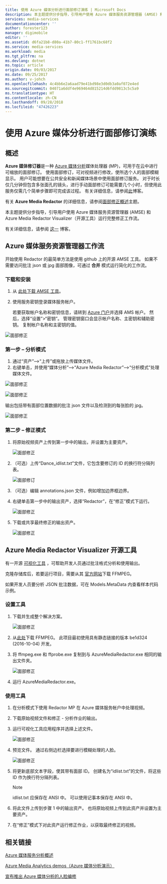 ```yaml
---
title: 使用 Azure 媒体分析进行面部修订演练 | Microsoft Docs
description: 本主题提供分步指导，引导用户使用 Azure 媒体服务资源管理器 (AMSE) 和 Azure Media Redactor Visualizer（开源工具）运行完整修正工作流。
services: media-services
documentationcenter: ''
author: forester123
manager: digimobile
editor: ''
ms.assetid: d6fa21b8-d80a-41b7-80c1-ff1761bc68f2
ms.service: media-services
ms.workload: media
ms.tgt_pltfrm: na
ms.devlang: dotnet
ms.topic: article
origin.date: 09/03/2017
ms.date: 09/25/2017
ms.author: v-johch
ms.openlocfilehash: 4c4bb6e2a6aad79e41bd98e3d0db3a0af072e4ed
ms.sourcegitcommit: 04071a6ddf4e969464d815214d6fdd9813c5c5a9
ms.translationtype: HT
ms.contentlocale: zh-CN
ms.lasthandoff: 09/28/2018
ms.locfileid: "47426223"
---
```

# <a name="redact-faces-with-azure-media-analytics-walkthrough"></a>使用 Azure 媒体分析进行面部修订演练

## <a name="overview"></a>概述

**Azure 媒体修订器**是一种 [Azure 媒体分析](media-services-analytics-overview.md)媒体处理器 (MP)，可用于在云中进行可缩放的面部修订。 使用面部修订，可对视频进行修改，使所选个人的面部模糊显示。 用户可能想要在公共安全和新闻媒体场景中使用面部修订服务。 对于时长仅几分钟但包含多张面孔的镜头，进行手动面部修订可能需要几个小时，但使用此服务仅需几个简单步骤即可完成该过程。 有关详细信息，请参阅[此](https://azure.microsoft.com/blog/azure-media-redactor/)博客。

有关 **Azure Media Redactor** 的详细信息，请参阅[面部修正概述](media-services-face-redaction.md)主题。

本主题提供分步指导，引导用户使用 Azure 媒体服务资源管理器 (AMSE) 和 Azure Media Redactor Visualizer（开源工具）运行完整修正工作流。

有关详细信息，请参阅 [这一](https://azure.microsoft.com/blog/redaction-preview-available-globally) 博客。

## <a name="azure-media-services-explorer-workflow"></a>Azure 媒体服务资源管理器工作流

开始使用 Redactor 的最简单方法是使用 github 上的开源 AMSE 工具。 如果不需要访问批注 json 或 jpg 面部图像，可通过 **合并** 模式运行简化的工作流。

### <a name="download-and-setup"></a>下载和安装

1. 从 [此处下载 AMSE 工具](https://github.com/Azure/Azure-Media-Services-Explorer)。
1. 使用服务密钥登录媒体服务帐户。

    若要获取帐户名称和密钥信息，请转到 [Azure 门户](https://portal.azure.cn/)并选择 AMS 帐户。 然后，选择“设置”>“密钥”。 管理密钥窗口会显示帐户名称、主密钥和辅助密钥。 复制帐户名称和主密钥的值。

![面部修正](./media/media-services-redactor-walkthrough/media-services-redactor-walkthrough001.png)

### <a name="first-pass--analyze-mode"></a>第一步 – 分析模式

1. 通过“资产”–>“上传”或拖放上传媒体文件。 
1. 右键单击，并使用“媒体分析”–>“Azure Media Redactor”–>“分析模式”处理媒体文件。 


![面部修正](./media/media-services-redactor-walkthrough/media-services-redactor-walkthrough002.png)

![面部修正](./media/media-services-redactor-walkthrough/media-services-redactor-walkthrough003.png)

输出包括带有面部位置数据的批注 json 文件以及检测到的每张脸的 jpg。 

![面部修正](./media/media-services-redactor-walkthrough/media-services-redactor-walkthrough004.png)

### <a name="second-pass--redact-mode"></a>第二步 – 修正模式

1. 将原始视频资产上传到第一步中的输出，并设置为主要资产。 

    ![面部修正](./media/media-services-redactor-walkthrough/media-services-redactor-walkthrough005.png)

2. （可选）上传“Dance_idlist.txt”文件，它包含要修订的 ID 的换行符分隔列表。 

    ![面部修订](./media/media-services-redactor-walkthrough/media-services-redactor-walkthrough006.png)

3. （可选）编辑 annotations.json 文件，例如增加边界框边界。 
4. 右键单击第一步中的输出资产，选择“Redactor”，在“修正”模式下运行。 

    ![面部修正](./media/media-services-redactor-walkthrough/media-services-redactor-walkthrough007.png)

5. 下载或共享最终修正的输出资产。 

    ![面部修正](./media/media-services-redactor-walkthrough/media-services-redactor-walkthrough008.png)

## <a name="azure-media-redactor-visualizer-open-source-tool"></a>Azure Media Redactor Visualizer 开源工具

有一开源 [可视化工具](https://github.com/Microsoft/azure-media-redactor-visualizer) ，可帮助开发人员通过批注格式分析和使用输出。

克隆存储库后，若要运行项目，需要从其 [官方网站](https://ffmpeg.org/download.html)下载 FFMPEG。

如果开发人员要分析 JSON 批注数据，可在 Models.MetaData 内查看样本代码示例。

### <a name="set-up-the-tool"></a>设置工具

1.  下载并生成整个解决方案。 

    ![面部修正](./media/media-services-redactor-walkthrough/media-services-redactor-walkthrough009.png)

2.  从[此处](https://ffmpeg.org/download.html)下载 FFMPEG。 此项目最初使用具有静态链接的版本 be1d324 (2016-10-04) 开发。 
3.  将 ffmpeg.exe 和 ffprobe.exe 复制到与 AzureMediaRedactor.exe 相同的输出文件夹。 

    ![面部修正](./media/media-services-redactor-walkthrough/media-services-redactor-walkthrough010.png)

4. 运行 AzureMediaRedactor.exe。 

### <a name="use-the-tool"></a>使用工具

1. 在分析模式下使用 Redactor MP 在 Azure 媒体服务帐户中处理视频。 
2. 下载原始视频文件和修正 - 分析作业的输出。 
3. 运行可视化工具应用程序并选择上述文件。 

    ![面部修正](./media/media-services-redactor-walkthrough/media-services-redactor-walkthrough011.png)

4. 预览文件。 通过右侧边栏选择要进行模糊处理的人脸。 
    
    ![面部修正](./media/media-services-redactor-walkthrough/media-services-redactor-walkthrough012.png)

5.  将更新底部文本字段，使其带有面部 ID。 创建名为“idlist.txt”的文件，将这些 ID 作为换行符分隔列表。 

    >[!NOTE]
    > idlist.txt 应保存在 ANSI 中。 可以使用记事本保存在 ANSI 中。
    
6.  将此文件上传到步骤 1 中的输出资产。 也将原始视频上传到此资产并设置为主要资产。 
7.  在“修正”模式下对此资产运行修正作业，以获取最终修正的视频。 

## <a name="related-links"></a>相关链接
[Azure 媒体服务分析概述](media-services-analytics-overview.md)

[Azure Media Analytics demos（Azure 媒体分析演示）](http://azuremedialabs.azurewebsites.net/demos/Analytics.html)

[宣布推出 Azure 媒体分析的人脸编修](https://azure.microsoft.com/blog/azure-media-redactor/)
<!--Update_Description:update blog link-->
